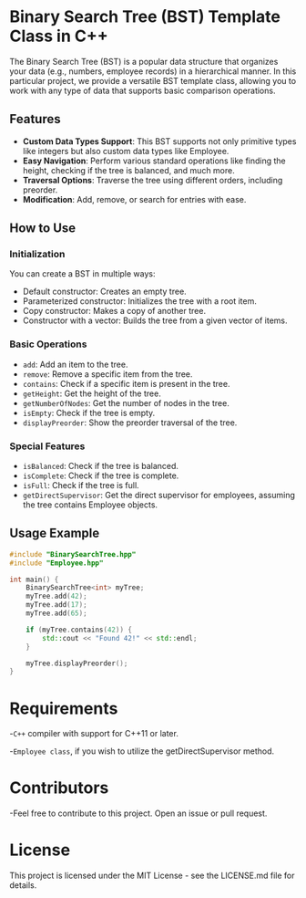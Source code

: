 # Binary Search Tree (BST) Template Class in C++

The Binary Search Tree (BST) is a popular data structure that organizes your data (e.g., numbers, employee records) in a hierarchical manner. In this particular project, we provide a versatile BST template class, allowing you to work with any type of data that supports basic comparison operations.

## Features

- **Custom Data Types Support**: This BST supports not only primitive types like integers but also custom data types like Employee.
- **Easy Navigation**: Perform various standard operations like finding the height, checking if the tree is balanced, and much more.
- **Traversal Options**: Traverse the tree using different orders, including preorder.
- **Modification**: Add, remove, or search for entries with ease.

## How to Use

### Initialization

You can create a BST in multiple ways:
- Default constructor: Creates an empty tree.
- Parameterized constructor: Initializes the tree with a root item.
- Copy constructor: Makes a copy of another tree.
- Constructor with a vector: Builds the tree from a given vector of items.

### Basic Operations

- `add`: Add an item to the tree.
- `remove`: Remove a specific item from the tree.
- `contains`: Check if a specific item is present in the tree.
- `getHeight`: Get the height of the tree.
- `getNumberOfNodes`: Get the number of nodes in the tree.
- `isEmpty`: Check if the tree is empty.
- `displayPreorder`: Show the preorder traversal of the tree.

### Special Features

- `isBalanced`: Check if the tree is balanced.
- `isComplete`: Check if the tree is complete.
- `isFull`: Check if the tree is full.
- `getDirectSupervisor`: Get the direct supervisor for employees, assuming the tree contains Employee objects.

## Usage Example

```cpp
#include "BinarySearchTree.hpp"
#include "Employee.hpp"

int main() {
    BinarySearchTree<int> myTree;
    myTree.add(42);
    myTree.add(17);
    myTree.add(65);

    if (myTree.contains(42)) {
        std::cout << "Found 42!" << std::endl;
    }

    myTree.displayPreorder();
}

```
# Requirements
-`C++` compiler with support for C++11 or later.

-`Employee class`, if you wish to utilize the getDirectSupervisor method.

# Contributors
-Feel free to contribute to this project. Open an issue or pull request.

# License
This project is licensed under the MIT License - see the LICENSE.md file for details.



